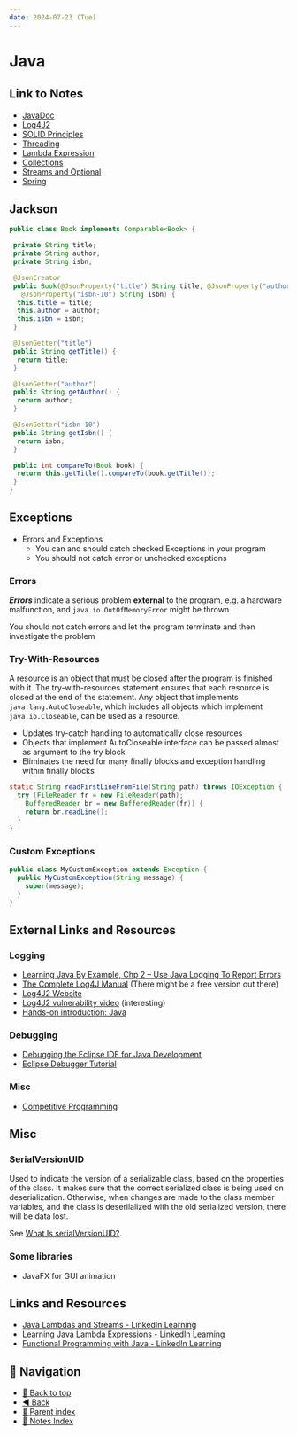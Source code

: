 ```yaml
---
date: 2024-07-23 (Tue)
---
```


# Java

## Link to Notes

- [JavaDoc](javadoc.md)
- [Log4J2](log4j2.md)
- [SOLID Principles](solid.md)
- [Threading](threading.md)
- [Lambda Expression](lambda-expression.md)
- [Collections](collections.md)
- [Streams and Optional](streams-and-optional.md)
- [Spring](spring/spring.md)

## Jackson

```java
public class Book implements Comparable<Book> {

 private String title;
 private String author;
 private String isbn;

 @JsonCreator
 public Book(@JsonProperty("title") String title, @JsonProperty("author") String author,
   @JsonProperty("isbn-10") String isbn) {
  this.title = title;
  this.author = author;
  this.isbn = isbn;
 }

 @JsonGetter("title")
 public String getTitle() {
  return title;
 }

 @JsonGetter("author")
 public String getAuthor() {
  return author;
 }

 @JsonGetter("isbn-10")
 public String getIsbn() {
  return isbn;
 }

 public int compareTo(Book book) {
  return this.getTitle().compareTo(book.getTitle());
 }
}
```

## Exceptions

- Errors and Exceptions
  - You can and should catch checked Exceptions in your program
  - You should not catch error or unchecked exceptions

### Errors

**_Errors_** indicate a serious problem **external** to the program, e.g. a
hardware malfunction, and `java.io.OutOfMemoryError` might be thrown

You should not catch errors and let the program terminate and then investigate
the problem

### Try-With-Resources

A resource is an object that must be closed after the program is finished with
it. The try-with-resources statement ensures that each resource is closed at the
end of the statement. Any object that implements `java.lang.AutoCloseable`,
which includes all objects which implement `java.io.Closeable`, can be used as a
resource.

- Updates try-catch handling to automatically close resources
- Objects that implement AutoCloseable interface can be passed almost as
  argument to the try block
- Eliminates the need for many finally blocks and exception handling within
  finally blocks

```java
static String readFirstLineFromFile(String path) throws IOException {
  try (FileReader fr = new FileReader(path);
    BufferedReader br = new BufferedReader(fr)) {
    return br.readLine();
  }
}
```

### Custom Exceptions

```java
public class MyCustomException extends Exception {
  public MyCustomException(String message) {
    super(message);
  }
}
```

## External Links and Resources

### Logging

- [Learning Java By Example, Chp 2 – Use Java Logging To Report Errors](https://www.linkedin.com/learning/learning-java-by-example/use-java-logging-to-report-errors)
- [The Complete Log4J Manual](https://www.amazon.com/Complete-Log4j-Manual-Ceki-Gulcu/dp/2970036908)
  (There might be a free version out there)
- [Log4J2 Website](https://logging.apache.org/log4j/2.x/index.html)
- [Log4J2 vulnerability video](https://youtu.be/uyq8yxWO1ls) (interesting)
- [Hands-on introduction: Java](https://www.linkedin.com/learning/hands-on-introduction-java)

### Debugging

- [Debugging the Eclipse IDE for Java Development](https://www.eclipse.org/community/eclipse_newsletter/2017/june/article1.php)
- [Eclipse Debugger Tutorial](https://help.eclipse.org/latest/index.jsp?topic=%2Forg.eclipse.ocl.doc%2Fhelp%2FDebuggerTutorial.html)

### Misc

- [Competitive Programming](https://cses.fi/book/book.pdf)

## Misc

### SerialVersionUID

Used to indicate the version of a serializable class, based on the properties of
the class. It makes sure that the correct serialized class is being used on
deserialization. Otherwise, when changes are made to the class member variables,
and the class is deserilalized with the old serialized version, there will be
data lost.

See
[What Is serialVersionUID?](https://dzone.com/articles/what-is-serialversionuid).

### Some libraries

- JavaFX for GUI animation

## Links and Resources

- [Java Lambdas and Streams - LinkedIn Learning](https://www.linkedin.com/learning/java-lambdas-and-streams/java-lambdas-and-streams)
- [Learning Java Lambda Expressions - LinkedIn Learning](https://www.linkedin.com/learning/learning-java-lambda-expressions)
- [Functional Programming with Java - LinkedIn Learning](https://www.linkedin.com/learning/functional-programming-with-java/functional-programming-a-new-way-to-organize-code)

## 🧭 Navigation

- [🔼 Back to top](#index)
- [◀️ Back](../../index.md)
- [🔖 Parent index](../../index.md)
- [📑 Notes Index](../../index.md)
